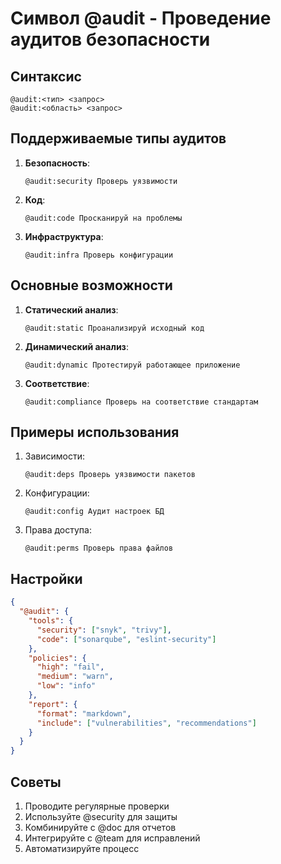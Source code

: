 # Символ @audit - Проведение аудитов безопасности

## Синтаксис
```
@audit:<тип> <запрос>
@audit:<область> <запрос>
```

## Поддерживаемые типы аудитов
1. **Безопасность**:
   ```cursor
   @audit:security Проверь уязвимости
   ```

2. **Код**:
   ```cursor
   @audit:code Просканируй на проблемы
   ```

3. **Инфраструктура**:
   ```cursor
   @audit:infra Проверь конфигурации
   ```

## Основные возможности
1. **Статический анализ**:
   ```cursor
   @audit:static Проанализируй исходный код
   ```

2. **Динамический анализ**:
   ```cursor
   @audit:dynamic Протестируй работающее приложение
   ```

3. **Соответствие**:
   ```cursor
   @audit:compliance Проверь на соответствие стандартам
   ```

## Примеры использования
1. Зависимости:
   ```cursor
   @audit:deps Проверь уязвимости пакетов
   ```

2. Конфигурации:
   ```cursor
   @audit:config Аудит настроек БД
   ```

3. Права доступа:
   ```cursor
   @audit:perms Проверь права файлов
   ```

## Настройки
```json
{
  "@audit": {
    "tools": {
      "security": ["snyk", "trivy"],
      "code": ["sonarqube", "eslint-security"]
    },
    "policies": {
      "high": "fail",
      "medium": "warn",
      "low": "info"
    },
    "report": {
      "format": "markdown",
      "include": ["vulnerabilities", "recommendations"]
    }
  }
}
```

## Советы
1. Проводите регулярные проверки
2. Используйте @security для защиты
3. Комбинируйте с @doc для отчетов
4. Интегрируйте с @team для исправлений
5. Автоматизируйте процесс
